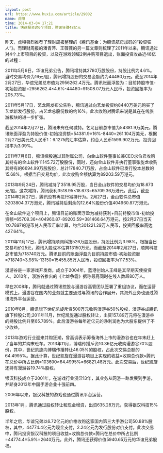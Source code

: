 ```yaml
---
layout: post
url: https://www.huxiu.com/article/29002
name: 虎嗅
time: 2014-03-04 17:21
title: 快速投资这6个项目，腾讯狂赚48亿元
---
```

昨天，虎嗅强烈推荐了理财周报整理的《腾讯基金：为腾讯航母加码的“投资狂人”》。而理财周报的潘青萍、王薇薇的另一篇文章则梳理了2011年以来，腾讯通过对4个上市项目的投资，以及在游戏领域2例并购项目退出，账面投资收益近48亿的过程：

2011年5月9日，华谊兄弟公告，腾讯增持其2780万股股份，持股比例为4.6%。当时交易均价为16元/股，腾讯增持股份的交易金额约为44480万元。截至2014年2月27日，华谊兄弟总市值为2956262.4万元。腾讯账面浮盈为：目前持股市值-初始投资额=2956262.4×4.6%-44480=91508.07万元人民币，投资回报率为205.73%。

2011年5月17日，艺龙网发布公告称，腾讯通过向艺龙投资约8440万美元购买了艺龙新发行股份，占艺龙总股份数的约16%。此次收购对腾讯来说是其在在线旅游板块的进一步扩张。

截至2014年2月27日，腾讯未有任何减持。艺龙目前总市值为54381.9万美元，腾讯账面浮盈为持股价值-初始投资额=54381.9×16%-8440=261.104万美元，根据2月27日美元兑人民币1：6.1275的汇率估算，约合人民币1599.902万元，投资回报率为3.09%。

2011年7月6日，腾讯控股通过其附属公司，向金山软件董事长兼CEO求伯君收购其持有的金山软件11145.72万股股份，同时，还向金山软件非执行董事张旋龙收购其持有的6694.99万股股份，总计17840.71万股，占金山软件已发行股本总数的15.68%。根据当日交易均价，此次收购金额估算为89203.59万港元。

2013年9月24日，腾讯减持了3518.95万股，当日金山软件的交易均价为18.673元/股。这次减持，腾讯获利3518.95×18.673=65709.36万港元。此后，截至2014年2月27日，腾讯没有再进行减持行为。2月27日，金山软件总市值3203804.37万港元，腾讯减持后剩余的12.64%股份价值404960.87万港元。

在金山软件这个项目上，腾讯目前的账面浮盈为减持获利+目前持股市值-初始投资额=65709.36+404960.87-89203.59=381466.64万港元，按2月27日当天1:0.7897的港币兑人民币汇率计算，约合301221.29万人民币，投资回报率高达427.64%。

2011年11月17日，腾讯增持顺网科技526万股股份，持股比例为3.98%。根据当日交易均价25元，腾讯入股成本估算13150万元。而截至2014年2月27日，顺网科技总市值为718740万元。腾讯目前的账面浮盈为目前持股市值-初始投资额=718740×3.98%-13150=15455.85万人民币，投资回报率为117.53%。

漫游谷是一家游戏开发商，成立于2004年，蓝港创始人王峰是其早期天使投资人。2010年，漫游谷推出的《七雄争霸》据称最高同时在线人数超80万人。

早在2008年，腾讯就通过腾讯控股与漫游谷高管团队签署了重组协议，而在运营模式上，漫游谷在国内的业务就主要通过与腾讯的合作展开，其海外业务也通过腾讯海外平台运营。

2010年8月，腾讯旗下世纪凯旋斥资500万元收购漫游谷50%股权，漫游谷成腾讯旗下控股公司;2011年11月，世纪凯旋通过股权转让，出资157.89万元将在漫游谷的持股比例升至65.789%。此后漫游谷每年近亿元的净利润也为大股东提供了不少收益。

2013年游戏行业迎来并购狂潮，曾高调表示筹备海外上市的漫游谷也在年末赶上了当年的并购末班车。2013年11月，博瑞传播斥资10.36亿元收购漫游谷70%股份，其中，世纪凯旋向博瑞传播转让46.05%的股权，占此次交易总额的64.4995%。据此计算，世纪凯旋在漫游谷项目上实现的收益=收购总价款×腾讯在总价中所占比例=103600×64.4995%=66821.48万元。此次交易后，世纪凯旋还持有漫游谷19.74%股权。

银汉科技成立于2001年，在游戏行业浸淫13年，其业务从网游一路发展到手游，并跻身2013年中国手游企业十强前四。

2006年以来，银汉科技的游戏也通过腾讯平台运营。

2013年1月，腾讯通过股权转让和现金增资，出资635.28万元，获得银汉科技15%股权。

半年之后，华谊兄弟以6.72亿元的价格收购这家国内第三大手游公司50.88%股权，其中，44774.4亿元为现金支付，2.24亿元为发行股份对价支付。此次交易中，腾讯投资银汉科技的项目收益=收购总价款×腾讯在总价中所占比例=44774.4×5.9%=2640万元。此外，腾讯还获得价值5940.65万元的华谊兄弟股权。

